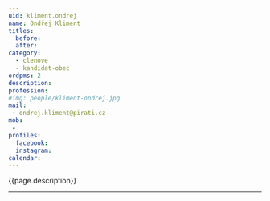 ```yaml
---
uid: kliment.ondrej
name: Ondřej Kliment
titles:
  before: 
  after:
category:
  - clenove
  - kandidat-obec 
ordpms: 2
description: 
profession: 
#img: people/kliment-ondrej.jpg
mail:
 - ondrej.kliment@pirati.cz
mob:
 - 
profiles:
  facebook: 
  instagram: 
calendar: 
---
```


{{page.description}}



---
